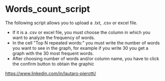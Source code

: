 # Words_count_script
The following script allows you to upload a .txt, .csv or excel file.
* If it is a .csv or excel file, you must choose the column in which you want to analyze the frequency of words.
* In the cell "Top N repeated words:" you must write the number of words you want to see in the graph, for example if you write 30 you get a graph with the 30 most frequent words.
* After choosing number of words and/or column name, you have to click the confirm button to obtain the graphic



https://www.linkedin.com/in/lautaro-pierotti/
